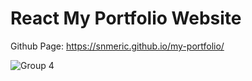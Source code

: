 # React My Portfolio Website

Github Page: https://snmeric.github.io/my-portfolio/

![Group 4](https://user-images.githubusercontent.com/82456006/208289907-bf34d434-aade-4487-aa7e-dee29670816d.png)
